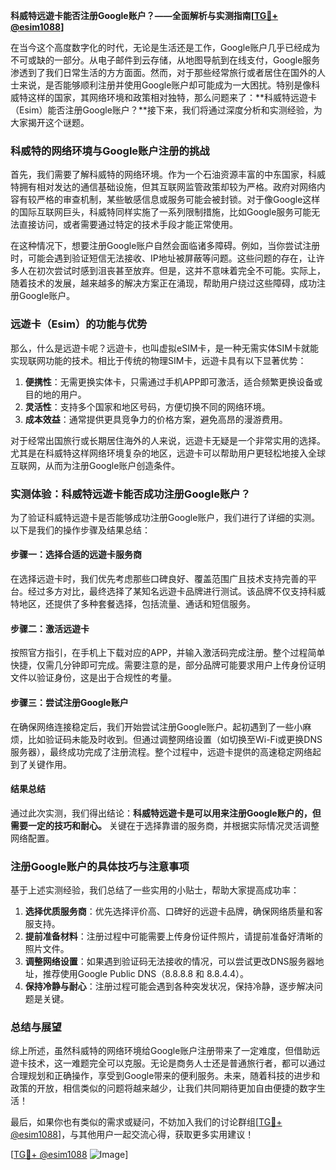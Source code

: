 **科威特远遊卡能否注册Google账户？——全面解析与实测指南[[TG💪+ @esim1088](https://t.me/s/esim1088)]**

在当今这个高度数字化的时代，无论是生活还是工作，Google账户几乎已经成为不可或缺的一部分。从电子邮件到云存储，从地图导航到在线支付，Google服务渗透到了我们日常生活的方方面面。然而，对于那些经常旅行或者居住在国外的人士来说，是否能够顺利注册并使用Google账户却可能成为一大困扰。特别是像科威特这样的国家，其网络环境和政策相对独特，那么问题来了：**科威特远遊卡（Esim）能否注册Google账户？**接下来，我们将通过深度分析和实测经验，为大家揭开这个谜题。

### 科威特的网络环境与Google账户注册的挑战

首先，我们需要了解科威特的网络环境。作为一个石油资源丰富的中东国家，科威特拥有相对发达的通信基础设施，但其互联网监管政策却较为严格。政府对网络内容有较严格的审查机制，某些敏感信息或服务可能会被封锁。对于像Google这样的国际互联网巨头，科威特同样实施了一系列限制措施，比如Google服务可能无法直接访问，或者需要通过特定的技术手段才能正常使用。

在这种情况下，想要注册Google账户自然会面临诸多障碍。例如，当你尝试注册时，可能会遇到验证短信无法接收、IP地址被屏蔽等问题。这些问题的存在，让许多人在初次尝试时感到沮丧甚至放弃。但是，这并不意味着完全不可能。实际上，随着技术的发展，越来越多的解决方案正在涌现，帮助用户绕过这些障碍，成功注册Google账户。

### 远遊卡（Esim）的功能与优势

那么，什么是远遊卡呢？远遊卡，也叫虚拟eSIM卡，是一种无需实体SIM卡就能实现联网功能的技术。相比于传统的物理SIM卡，远遊卡具有以下显著优势：

1. **便携性**：无需更换实体卡，只需通过手机APP即可激活，适合频繁更换设备或目的地的用户。
2. **灵活性**：支持多个国家和地区号码，方便切换不同的网络环境。
3. **成本效益**：通常提供更具竞争力的价格方案，避免高昂的漫游费用。

对于经常出国旅行或长期居住海外的人来说，远遊卡无疑是一个非常实用的选择。尤其是在科威特这样网络环境复杂的地区，远遊卡可以帮助用户更轻松地接入全球互联网，从而为注册Google账户创造条件。

### 实测体验：科威特远遊卡能否成功注册Google账户？

为了验证科威特远遊卡是否能够成功注册Google账户，我们进行了详细的实测。以下是我们的操作步骤及结果总结：

#### 步骤一：选择合适的远遊卡服务商
在选择远遊卡时，我们优先考虑那些口碑良好、覆盖范围广且技术支持完善的平台。经过多方对比，最终选择了某知名远遊卡品牌进行测试。该品牌不仅支持科威特地区，还提供了多种套餐选择，包括流量、通话和短信服务。

#### 步骤二：激活远遊卡
按照官方指引，在手机上下载对应的APP，并输入激活码完成注册。整个过程简单快捷，仅需几分钟即可完成。需要注意的是，部分品牌可能要求用户上传身份证明文件以验证身份，这是出于合规性的考量。

#### 步骤三：尝试注册Google账户
在确保网络连接稳定后，我们开始尝试注册Google账户。起初遇到了一些小麻烦，比如验证码未能及时收到。但通过调整网络设置（如切换至Wi-Fi或更换DNS服务器），最终成功完成了注册流程。整个过程中，远遊卡提供的高速稳定网络起到了关键作用。

#### 结果总结
通过此次实测，我们得出结论：**科威特远遊卡是可以用来注册Google账户的，但需要一定的技巧和耐心。** 关键在于选择靠谱的服务商，并根据实际情况灵活调整网络配置。

### 注册Google账户的具体技巧与注意事项

基于上述实测经验，我们总结了一些实用的小贴士，帮助大家提高成功率：

1. **选择优质服务商**：优先选择评价高、口碑好的远遊卡品牌，确保网络质量和客服支持。
2. **提前准备材料**：注册过程中可能需要上传身份证件照片，请提前准备好清晰的照片文件。
3. **调整网络设置**：如果遇到验证码无法接收的情况，可以尝试更改DNS服务器地址，推荐使用Google Public DNS（8.8.8.8 和 8.8.4.4）。
4. **保持冷静与耐心**：注册过程可能会遇到各种突发状况，保持冷静，逐步解决问题是关键。

### 总结与展望

综上所述，虽然科威特的网络环境给Google账户注册带来了一定难度，但借助远遊卡技术，这一难题完全可以克服。无论是商务人士还是普通旅行者，都可以通过合理规划和正确操作，享受到Google带来的便利服务。未来，随着科技的进步和政策的开放，相信类似的问题将越来越少，让我们共同期待更加自由便捷的数字生活！

最后，如果你也有类似的需求或疑问，不妨加入我们的讨论群组[[TG💪+ @esim1088](https://t.me/s/esim1088)]，与其他用户一起交流心得，获取更多实用建议！ 

[[TG💪+ @esim1088](https://t.me/s/esim1088) ![Image](https://i.postimg.cc/4NQfJmqS/Snipaste-2025-05-13-00-14-12.png)]
